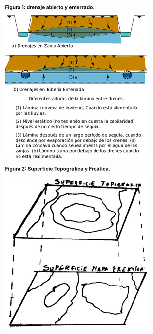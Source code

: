 ### Figura 1: drenaje abierto y enterrado.

![Drenajes](./Figura1.png)

### Figura 2: Superficie Topográfica y Freática.

![Drenajes](./Figura2.png)
